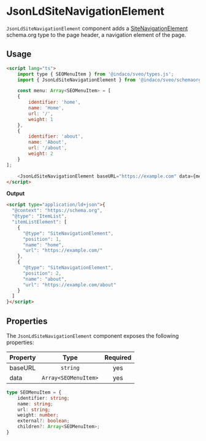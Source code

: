 # JsonLdSiteNavigationElement

`JsonLdSiteNavigationElement` component adds a [SiteNavigationElement] schema.org type to the page header, a navigation element of the page.

## Usage

```html
<script lang="ts">
    import type { SEOMenuItem } from '@indaco/sveo/types.js';
    import { JsonLdSiteNavigationElement } from '@indaco/sveo/schemaorg';

    const menu: Array<SEOMenuItem> = [
    {
        identifier: 'home',
        name: 'Home',
        url: '/',
        weight: 1
    },
    {
        identifier: 'about',
        name: 'About',
        url: '/about',
        weight: 2
    }
];

    <JsonLdSiteNavigationElement baseURL="https://example.com" data={menu} />
</script>
```

**Output**

```html
<script type="application/ld+json">{
  "@context": "https://schema.org",
  "@type": "ItemList",
  "itemListElement": [
    {
      "@type": "SiteNavigationElement",
      "position": 1,
      "name": "home",
      "url": "https://example.com/"
    },
    {
      "@type": "SiteNavigationElement",
      "position": 2,
      "name": "about",
      "url": "https://example.com/about"
    }
  ]
}</script>
```

## Properties

The `JsonLdSiteNavigationElement` component exposes the following properties:

| Property | Type                 | Required |
| :------- | :------------------: | :------: |
| baseURL  | `string`             | yes      |
| data     | `Array<SEOMenuItem>` | yes      |

```typescript
type SEOMenuItem = {
    identifier: string;
    name: string;
    url: string;
    weight: number;
    external?: boolean;
    children?: Array<SEOMenuItem>;
}
```

[SiteNavigationElement]: https://schema.org/SiteNavigationElement
